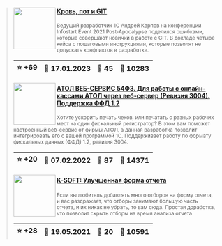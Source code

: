 ﻿<div id="infostart_posts">


> <img src="https://infostart.ru/upload/iblock/b85/b850adc38f0223dec437ee965d76b996.jpg?1b30ffb7-c555-401f-9cef-af2b7f9b60cb" width="96" align="left"> 
> <h4 style="color: white;"><a href="https://infostart.ru/1c/articles/1791661/">Кровь, пот и GIT</a></h4>
> <small>Ведущий разработчик 1С Андрей Карпов на конференции Infostart Event 2021 Post-Apocalypse поделился ошибками, которые совершают новички в работе с GIT. В докладе четыре кейса с пошаговыми инструкциями, которые позволят не допускать конфликтов в разработке.</small>  
> <br clear="left">
>
> | :star: +69 |  :calendar: 17.01.2023 |  :speech_balloon: 45 |  :eyes: 10283 |
>  |-|-|-|-|  
> <img src="https://infostart.ru/upload/iblock/117/117ae5def59a9cc4b326f00c9ee8f32e.png?32fafc4e-754a-4685-b392-97491b35b161" width="96" align="left"> 
> <h4 style="color: white;"><a href="https://infostart.ru/1c/tools/1599938/">АТОЛ ВЕБ-СЕРВИС 54ФЗ. Для работы с онлайн-кассами АТОЛ через веб-сервер (Ревизия 3004). Поддержка ФФД 1.2</a></h4>
> <small>Хотите ускорить печать чеков, или печатать с разных рабочих мест на один фискальный регистратор? В этом вам поможет настроенный веб-сервис от фирмы АТОЛ, а данная разработка позволит интегрировать его с вашей программой 1С. Поддерживает работу по формату фискальных данных (ФФД) 1.2, ревизия 3004.</small>  
> <br clear="left">
>
> | :star: +20 |  :calendar: 07.02.2022 |  :speech_balloon: 87 |  :eyes: 14371 |
>  |-|-|-|-|  
> <img src="https://infostart.ru/upload/iblock/895/8950604280118c383a1e0c5aaae4997d.png?a27c1b92-9a9d-44da-9527-a9e85e043e75" width="96" align="left"> 
> <h4 style="color: white;"><a href="https://infostart.ru/1c/reports/1443392/">K-SOFT: Улучшенная форма отчета</a></h4>
> <small>Если вы любитель добавлять много отборов на форму отчета, и вас раздражает, что отборы занимают большую часть отчета, и их никак не убрать, то вам сюда. Простая доработка, что позволит скрыть отборы на время анализа отчета.</small>  
> <br clear="left">
>
> | :star: +28 |  :calendar: 19.05.2021 |  :speech_balloon: 20 |  :eyes: 10591 |
>  |-|-|-|-|  
</div>
